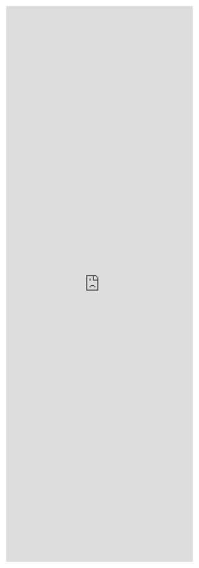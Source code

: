 <iframe src="http://k3d.tech/retractions/rct.html" width="100%" height="1500 px" style="border: 0"></iframe>


